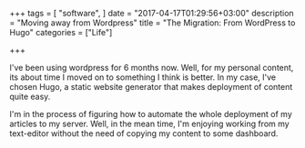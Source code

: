 +++
tags = [
	"software",
    ]
date = "2017-04-17T01:29:56+03:00"
description = "Moving away from Wordpress"
title = "The Migration: From WordPress to Hugo"
categories = ["Life"]

+++

I've been using wordpress for 6 months now. Well, for my personal content, its about time I moved on to something I think is better. In my case, I've chosen Hugo, a static website generator that makes deployment of content quite easy.

I'm in the process of figuring how to automate the whole deployment of my articles to my server. Well, in the mean time, I'm enjoying working from my text-editor without the need of copying my content to some dashboard.
